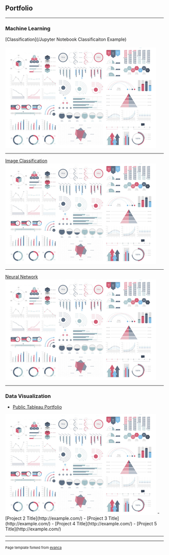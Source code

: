 ## Portfolio

---

### Machine Learning
[Classification](/Jupyter Notebook Classificaiton Example)
<br><br>
<img src="images/dummy_thumbnail.jpg?raw=true"/>

---
[Image Classification](/pdf/sample_presentation.pdf)
<img src="images/dummy_thumbnail.jpg?raw=true"/>

---
[Neural Network](http://example.com/)
<img src="images/dummy_thumbnail.jpg?raw=true"/>

---

### Data Visualization

- [Public Tableau Portfolio](https://public.tableau.com/app/profile/jordan.howard)
<img src="images/dummy_thumbnail.jpg?raw=true"/>
- [Project 2 Title](http://example.com/)
- [Project 3 Title](http://example.com/)
- [Project 4 Title](http://example.com/)
- [Project 5 Title](http://example.com/)

---




---
<p style="font-size:11px">Page template forked from <a href="https://github.com/evanca/quick-portfolio">evanca</a></p>
<!-- Remove above link if you don't want to attibute -->
